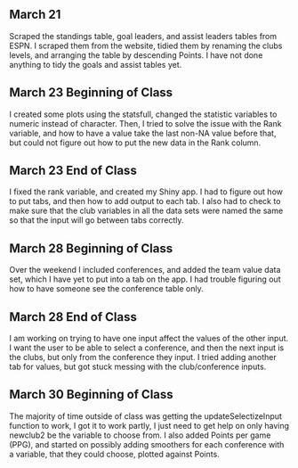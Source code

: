 ## March 21

Scraped the standings table, goal leaders, and assist leaders tables from ESPN. I scraped them from the website, tidied them by renaming the clubs levels, and arranging the table by descending Points. I have not done anything to tidy the goals and assist tables yet.

## March 23 Beginning of Class

I created some plots using the statsfull, changed the statistic variables to numeric instead of character. Then, I tried to solve the issue with the Rank variable, and how to have a value take the last non-NA value before that, but could not figure out how to put the new data in the Rank column.

## March 23 End of Class

I fixed the rank variable, and created my Shiny app. I had to figure out how to put tabs, and then how to add output to each tab. I also had to check to make sure that the club variables in all the data sets were named the same so that the input will go between tabs correctly.

## March 28 Beginning of Class

Over the weekend I included conferences, and added the team value data set, which I have yet to put into a tab on the app. I had trouble figuring out how to have someone see the conference table only.

## March 28 End of Class

I am working on trying to have one input affect the values of the other input. I want the user to be able to select a conference, and then the next input is the clubs, but only from the conference they input. I tried adding another tab for values, but got stuck messing with the club/conference inputs.

## March 30 Beginning of Class

The majority of time outside of class was getting the updateSelectizeInput function to work, I got it to work partly, I just need to get help on only having newclub2 be the variable to choose from. I also added Points per game (PPG), and started on possibly adding smoothers for each conference with a variable, that they could choose, plotted against Points.